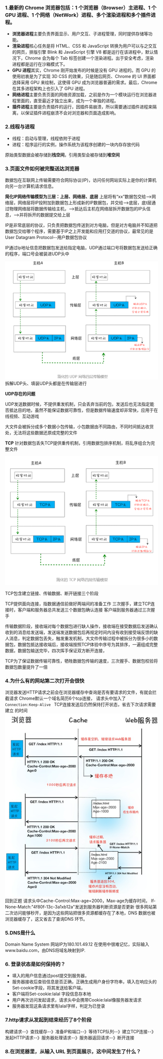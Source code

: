 ### 1.最新的 Chrome 浏览器包括：1 个浏览器（Browser）主进程、1 个 GPU 进程、1 个网络（NetWork）进程、多个渲染进程和多个插件进程。
- **浏览器进程**主要负责界面显示、用户交互、子进程管理，同时提供存储等功能。
- **渲染进程**核心任务是将 HTML、CSS 和 JavaScript 转换为用户可以与之交互的网页，排版引擎 Blink 和 JavaScript 引擎 V8 都是运行在该进程中，默认情况下，Chrome 会为每个 Tab 标签创建一个渲染进程。出于安全考虑，渲染进程都是运行在沙箱模式下。
- **GPU 进程**其实，Chrome 刚开始发布的时候是没有 GPU 进程的。而 GPU 的使用初衷是为了实现 3D CSS 的效果，只是随后网页、Chrome 的 UI 界面都选择采用 GPU 来绘制，这使得 GPU 成为浏览器普遍的需求。最后，Chrome 在其多进程架构上也引入了 GPU 进程。
- **网络进程**主要负责页面的网络资源加载，之前是作为一个模块运行在浏览器进程里面的，直至最近才独立出来，成为一个单独的进程。
- **插件进程**主要是负责插件的运行，因插件易崩溃，所以需要通过插件进程来隔离，以保证插件进程崩溃不会对浏览器和页面造成影响。

### 2.线程与进程
- 线程：启动与管理，线程依附于进程
- 进程：程序运行的实例，操作系统为该程序创建的一块内存存放代码

原始类型数据会被存储到**栈空间**，引用类型会被存储到**堆空间**

### 3.页面文件如何被完整送达浏览器
数据包在互联网上传输需要符合网际协议(IP)，访问任何网站实际上是你的计算机向另一台计算机请求信息。

**简化IP网络传输模型为三层：上层、网络层、底层**
上层将有“xx”数据包交给-->网络层，网络层将IP投附加到数据包上形成新的IP数据包，并交给-->底层，底t层通过物理网络层将数据传输给主机，-->抵达后主机在网络层拆开数据包的IP头信息，-->并将拆开的数据提交给上层

IP是非常底层的协议，只负责把数据包传送到对方电脑，但是对方电脑并不知道把数据包交给哪个程序，需要基于IP之上开发能和应用打交道的协议，最常见的是User Datagram Protocol--用户数据包协议

IP通过Ip地址信息把数据包发送给指定电脑，UDP通过端口号将数据包发送给正确的程序，端口号会被装进UDP头中

![Image text](./图片/1.png)
拆解UDP头、填装UDP头都是在传输层进行

**UDP存在的问题**

UDP发送数据时候，不提供重发机制，只会丢弃当前的包，发送后也无法指定能否抵达目的地，虽然不能保证数据可靠性，但是数据传输速度却非常快，应用于在线视频、互动游戏

大文件会被拆分成多个数据小包传输，小包数据由不同路由，不同时间抵达收货处，无法将这些数据还原成完整的文件

**TCP**
针对数据包丢失TCP提供重传机制，引用数据包排序机制，将乱序组合为完整文件

![Image text](./图片/2.png)

TCP包含建立链接、传输数据、断开链接三个阶段

TCP提供面向连接，指数据通信前做好两端间的准备工作
三次握手，建立TCP连接时，客户端和服务器总共发送三个数据包确认连接 
客户端到服务器通过三次握手

传输数据阶段，接收端对每个数据包进行缺人操作，接收端在接受数据后发送确认收到的消息给发送端，发送端发送数据包后再规定时间内没有收到接受端反馈的缺人消息，判定数据包丢失，触发重发机制，大文件传输过程中被拆分为很多小的数据包，数据包抵达接收端后，接收端按照TCP体验中序号为其排序，一遍组成完整数据，数据包输送完毕，四次挥手保证双方断开连接，

TCP为了保证数据传输可靠性，牺牲数据包传输的速度，三次握手、数据包校验将数据包数量提升了一倍

### 4.为什么有的网站第二次打开会很快
浏览器发送HTTP请求之前会在浏览器缓存中查询是否有要请求的文件，有就会拦截请求
Chrome默认一个域名简历6个tcp连接，
请求头中加入了`Connection:Keep-Alive ` TCP连接发送后仍然保持打开状态，省去下次请求需要建立 的时间
![Image text](./图片/3.jpeg)
回到正题
请求头中Cache-Control:Max-age=2000，Max-age为缓存时间，
If-None-Match:"4f80f-13c-3a1xb12a"发送到服务器判断资源是否更新
很多网站第二次访问能够秒开，是因为这些网站把很多资源都缓存在了本地，DNS 数据也被浏览器缓存了，这又省去了查询DNS 环节。
### 5.DNS是什么
Domain Name System
网站IP为180.101.49.12 在使用中很难记忆，实际输入www.baidu.com，由DNS将域名映射到IP.
### 6. 登录状态是如何保持的？
- 填入的用户信息通过post提交到服务器，
- 服务器接收后查验信息是否正确，正确生成用户身份字符串，填入在响应头的Set-cookie字段，将其发送给客户端，
- 客户端将Set-cookie:lalal 字段信息存本地
- 用户再次访问发起请求，请求头中会携带Cookie:lalal像服务器发请求
- 服务器发现这条请求里有lalal字样，判定为已登录

### 7.http请求从发起到结束经历了8个阶段
构建请求--》查找缓存--》准备IP和端口--》等待TCP队列--》建立TCP连接--》发起HTTP请求--》服务器处理请求--》服务器返回请求--》断开连接
### 8.在浏览器里，从输入 URL 到页面展示，这中间发生了什么？